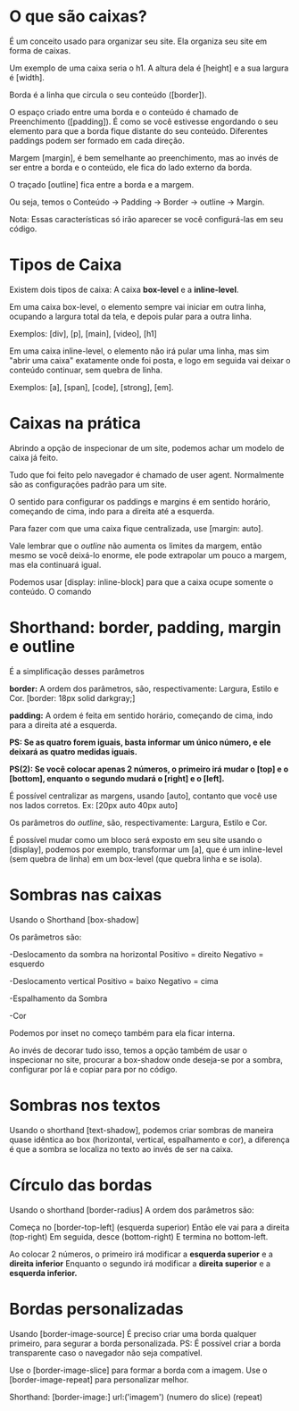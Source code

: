 

# O que são caixas?

É um conceito usado para organizar seu site.
Ela organiza seu site em forma de caixas.

Um exemplo de uma caixa seria o h1.
A altura dela é [height] e a sua largura é [width].

Borda é a linha que circula o seu conteúdo ([border]).

O espaço criado entre uma borda e o conteúdo é chamado de Preenchimento ([padding]). É 
como se você estivesse engordando o seu elemento para que a borda fique distante do seu conteúdo. Diferentes paddings podem ser formado em cada direção.

Margem [margin], é bem semelhante ao preenchimento, mas ao invés de ser entre a borda e o conteúdo, ele fica do lado externo da borda.

O traçado [outline] fica entre a borda e a margem.

Ou seja, temos o Conteúdo -> Padding -> Border -> outline -> Margin.

Nota: Essas características só irão aparecer se você configurá-las em seu código.

# Tipos de Caixa

Existem dois tipos de caixa: A caixa **box-level** e a **inline-level**.

Em uma caixa box-level, o elemento sempre vai iniciar em outra linha, ocupando a largura total da tela, e depois pular para a outra linha.

Exemplos: [div], [p], [main], [video], [h1]

Em uma caixa inline-level, o elemento não irá pular uma linha, mas sim "abrir uma caixa" exatamente onde foi posta, e logo em seguida vai deixar o conteúdo continuar, sem quebra de linha.

Exemplos: [a], [span], [code], [strong], [em].

# Caixas na prática

Abrindo a opção de inspecionar de um site, podemos achar um modelo de caixa já feito.

Tudo que foi feito pelo navegador é chamado de user agent. Normalmente são as configurações padrão para um site.

O sentido para configurar os paddings e margins é em sentido horário, começando de cima, indo para a direita até a esquerda.

Para fazer com que uma caixa fique centralizada, use [margin: auto].

Vale lembrar que o *outline* não aumenta os limites da margem, então mesmo se você deixá-lo enorme, ele pode extrapolar um pouco a margem, mas ela continuará igual.

Podemos usar [display: inline-block] para que a caixa ocupe somente o conteúdo. O comando


# Shorthand: border, padding, margin e outline

É a simplificação desses parâmetros

**border:** A ordem dos parâmetros, são, respectivamente: Largura, Estilo e Cor.
[border: 18px solid darkgray;]

**padding:** A ordem é feita em sentido horário, começando de cima, indo para a direita até a esquerda.

**PS: Se as quatro forem iguais, basta informar um único número, e ele deixará as quatro medidas iguais.**

**PS(2): Se você colocar apenas 2 números, o primeiro irá mudar o [top] e o [bottom], enquanto o segundo mudará o [right] e o [left].**

É possível centralizar as margens, usando [auto], contanto que você use nos lados corretos.
Ex: [20px auto 40px auto]

Os parâmetros do *outline*, são, respectivamente: Largura, Estilo e Cor.

É possível mudar como um bloco será exposto em seu site usando o [display], podemos por exemplo, transformar um [a], que é um inline-level (sem quebra de linha) em um box-level (que quebra linha e se isola).


# Sombras nas caixas

Usando o Shorthand [box-shadow]

Os parâmetros são:

-Deslocamento da sombra na horizontal
Positivo = direito
Negativo = esquerdo

-Deslocamento vertical
Positivo = baixo
Negativo = cima

-Espalhamento da Sombra

-Cor

Podemos por inset no começo também para ela ficar interna.

Ao invés de decorar tudo isso, temos a opção também de usar o inspecionar no site, procurar a box-shadow onde deseja-se por a sombra, configurar por lá e copiar para por no código.

# Sombras nos textos

Usando o shorthand [text-shadow], podemos criar sombras de maneira quase idêntica ao box (horizontal, vertical, espalhamento e cor), a diferença é que a sombra se localiza no texto ao invés de ser na caixa.


# Círculo das bordas

Usando o shorthand [border-radius]
A ordem dos parâmetros são:

Começa no [border-top-left] (esquerda superior)
Então ele vai para a direita (top-right)
Em seguida, desce (bottom-right)
E termina no bottom-left.

Ao colocar 2 números, o primeiro irá modificar a **esquerda superior** e a **direita inferior**
Enquanto o segundo irá modificar a **direita superior** e a **esquerda inferior.**


# Bordas personalizadas

Usando [border-image-source]
É preciso criar uma borda qualquer primeiro, para segurar a borda personalizada.
PS: É possível criar a borda transparente caso o navegador não seja compatível.

Use o [border-image-slice] para formar a borda com a imagem.
Use o [border-image-repeat] para personalizar melhor.

Shorthand:
[border-image:]	url:('imagem') (numero do slice) (repeat)